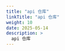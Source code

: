 ```yaml
---
title: "api 仓库"
linkTitle: "api 仓库"
weight: 10
date: 2025-05-14
description: >
  api 仓库
---
```






